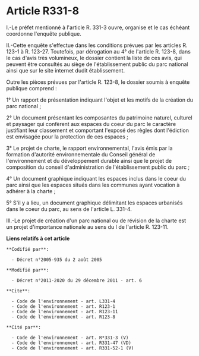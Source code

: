 # Article R331-8

I.-Le préfet mentionné à l'article R. 331-3 ouvre, organise et le cas échéant coordonne l'enquête publique. 

II.-Cette enquête s'effectue dans les conditions prévues par les articles R. 123-1 à R. 123-27. Toutefois, par dérogation au
4° de l'article R. 123-8, dans le cas d'avis très volumineux, le dossier contient la liste de ces avis, qui peuvent être
consultés au siège de l'établissement public du parc national ainsi que sur le site internet dudit établissement. 

Outre les pièces prévues par l'article R. 123-8, le dossier soumis à enquête publique comprend : 

1° Un rapport de présentation indiquant l'objet et les motifs de la création du parc national ; 

2° Un document présentant les composantes du patrimoine naturel, culturel et paysager qui confèrent aux espaces du coeur du
parc le caractère justifiant leur classement et comportant l'exposé des règles dont l'édiction est envisagée pour la
protection de ces espaces ; 

3° Le projet de charte, le rapport environnemental, l'avis émis par la formation d'autorité environnementale du Conseil
général de l'environnement et du développement durable ainsi que le projet de composition du conseil d'administration de
l'établissement public du parc ; 

4° Un document graphique indiquant les espaces inclus dans le coeur du parc ainsi que les espaces situés dans les communes
ayant vocation à adhérer à la charte ; 

5° S'il y a lieu, un document graphique délimitant les espaces urbanisés dans le coeur du parc, au sens de l'article L.
331-4. 

III.-Le projet de création d'un parc national ou de révision de la charte est un projet d'importance nationale au sens du I
de l'article R. 123-11.

**Liens relatifs à cet article**

	**Codifié par**:

	  - Décret n°2005-935 du 2 août 2005

	**Modifié par**:

	  - Décret n°2011-2020 du 29 décembre 2011 - art. 6

	**Cite**:

	  - Code de l'environnement - art. L331-4
	  - Code de l'environnement - art. R123-1
	  - Code de l'environnement - art. R123-11
	  - Code de l'environnement - art. R123-8

	**Cité par**:

	  - Code de l'environnement - art. R*331-3 (V)
	  - Code de l'environnement - art. R331-47 (VD)
	  - Code de l'environnement - art. R331-52-1 (V)
